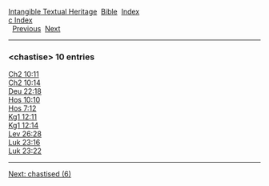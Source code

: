 [Intangible Textual Heritage](../../index)  [Bible](../index) 
[Index](index)   
[c Index](_c_)  
  [Previous](c02073)  [Next](c02075) 

------------------------------------------------------------------------

### &lt;chastise&gt; 10 entries

[Ch2 10:11](../kjv/ch2010.htm#011)  
[Ch2 10:14](../kjv/ch2010.htm#014)  
[Deu 22:18](../kjv/deu022.htm#018)  
[Hos 10:10](../kjv/hos010.htm#010)  
[Hos 7:12](../kjv/hos007.htm#012)  
[Kg1 12:11](../kjv/kg1012.htm#011)  
[Kg1 12:14](../kjv/kg1012.htm#014)  
[Lev 26:28](../kjv/lev026.htm#028)  
[Luk 23:16](../kjv/luk023.htm#016)  
[Luk 23:22](../kjv/luk023.htm#022)  

------------------------------------------------------------------------

[Next: chastised (6)](c02075)
